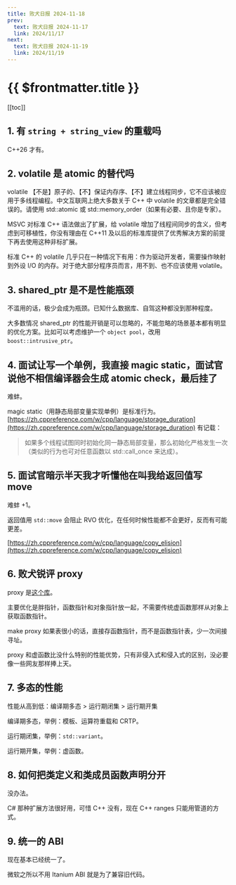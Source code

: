 ```yaml
---
title: 败犬日报 2024-11-18
prev:
  text: 败犬日报 2024-11-17
  link: 2024/11/17
next:
  text: 败犬日报 2024-11-19
  link: 2024/11/19
---
```


# {{ $frontmatter.title }}

[[toc]]

## 1. 有 `string + string_view` 的重载吗

C++26 才有。

## 2. volatile 是 atomic 的替代吗

volatile 【不是】原子的、【不】保证内存序、【不】建立线程同步，它不应该被应用于多线程编程。中文互联网上绝大多数关于 C++ 中 volatile 的文章都是完全错误的。请使用 std::atomic 或 std::memory_order（如果有必要、且你是专家）。

MSVC 对标准 C++ 语法做出了扩展，给 volatile 增加了线程间同步的含义，但考虑到可移植性，你没有理由在 C++11 及以后的标准库提供了优秀解决方案的前提下再去使用这种非标扩展。

标准 C++ 的 volatile 几乎只在一种情况下有用：作为驱动开发者，需要操作映射到外设 I/O 的内存。对于绝大部分程序员而言，用不到、也不应该使用 volatile。

## 3. shared_ptr 是不是性能瓶颈

不滥用的话，极少会成为瓶颈。已知什么数据库、自驾这种都没到那种程度。

大多数情况 shared_ptr 的性能开销是可以忽略的，不能忽略的场景基本都有明显的优化方案。比如可以考虑维护一个 `object pool`，改用 `boost::intrusive_ptr`。

## 4. 面试让写一个单例，我直接 magic static，面试官说他不相信编译器会生成 atomic check，最后挂了

难蚌。

magic static（用静态局部变量实现单例）是标准行为。[https://zh.cppreference.com/w/cpp/language/storage_duration](https://zh.cppreference.com/w/cpp/language/storage_duration) 有记载：

> 如果多个线程试图同时初始化同一静态局部变量，那么初始化严格发生一次（类似的行为也可对任意函数以 std::call_once 来达成）。

## 5. 面试官暗示半天我才听懂他在叫我给返回值写 move

难蚌 +1。

返回值用 `std::move` 会阻止 RVO 优化，在任何时候性能都不会更好，反而有可能更差。

[https://zh.cppreference.com/w/cpp/language/copy_elision](https://zh.cppreference.com/w/cpp/language/copy_elision)

## 6. 败犬锐评 proxy

proxy 是[这个库](https://github.com/microsoft/proxy)。

主要优化是胖指针，函数指针和对象指针放一起，不需要传统虚函数那样从对象上获取函数指针。

make proxy 如果表很小的话，直接存函数指针，而不是函数指针表，少一次间接寻址。

proxy 和虚函数比没什么特别的性能优势，只有非侵入式和侵入式的区别，没必要像一些网友那样捧上天。

## 7. 多态的性能

性能从高到低：编译期多态 > 运行期闭集 > 运行期开集

编译期多态，举例：模板、运算符重载和 CRTP。

运行期闭集，举例：`std::variant`。

运行期开集，举例：虚函数。

## 8. 如何把类定义和类成员函数声明分开

没办法。

C# 那种扩展方法很好用，可惜 C++ 没有，现在 C++ ranges 只能用管道的方式。

## 9. 统一的 ABI

现在基本已经统一了。

微软之所以不用 Itanium ABI 就是为了兼容旧代码。
